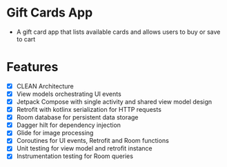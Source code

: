 # Gift Cards App
- A gift card app that lists available cards and allows users to buy or save to cart

# Features
- [x] CLEAN Architecture
- [x] View models orchestrating UI events
- [x] Jetpack Compose with single activity and shared view model design
- [x] Retrofit with kotlinx serialization for HTTP requests
- [x] Room database for persistent data storage
- [x] Dagger hilt for dependency injection
- [x] Glide for image processing
- [x] Coroutines for UI events, Retrofit and Room functions
- [x] Unit testing for view model and retrofit instance
- [x] Instrumentation testing for Room queries
